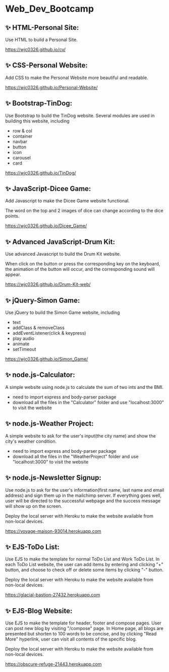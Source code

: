 # Web_Dev_Bootcamp
## ✨ HTML-Personal Site: 
Use HTML to build a Personal Site.

https://wjc0326.github.io/cv/

## ✨ CSS-Personal Website: 
Add CSS to make the Personal Website more beautiful and readable.

https://wjc0326.github.io/Personal-Website/

## ✨ Bootstrap-TinDog: 
Use Bootstrap to build the TinDog website.
Several modules are used in building this website, including 
* row & col
* container
* navbar
* button
* icon
* carousel
* card

https://wjc0326.github.io/TinDog/

## ✨ JavaScript-Dicee Game: 
Add Javascript to make the Dicee Game website functional.

The word on the top and 2 images of dice can change according to the dice points.

https://wjc0326.github.io/Dicee_Game/

## ✨ Advanced JavaScript-Drum Kit: 
Use advanced Javascript to build the Drum Kit website.

When click on the button or press the corresponding key on the keyboard, the animation of the button will occur, and the corresponding sound will appear.

https://wjc0326.github.io/Drum-Kit-web/

## ✨ jQuery-Simon Game:
Use jQuery to build the Simon Game website, including
* text
* addClass & removeClass
* addEventListener(click & keypress)
* play audio
* animate
* setTimeout

https://wjc0326.github.io/Simon_Game/

## ✨ node.js-Calculator:
A simple website using node.js to calculate the sum of two ints and the BMI.
* need to import express and body-parser package
* download all the files in the "Calculator" folder and use "localhost:3000" to visit the website

## ✨ node.js-Weather Project:
A simple website to ask for the user's input(the city name) and show the city's weather condition.
* need to import express and body-parser package
* download all the files in the "WeatherProject" folder and use "localhost:3000" to visit the website

## ✨ node.js-Newsletter Signup:
Use node.js to ask for the user's information(first name, last name and email address) and sign them up in the mailchimp server. If everything goes well, user will be directed to the successful webpage and the success message will show up on the screen.

Deploy the local server with Heroku to make the website available from non-local devices.

https://voyage-maison-93014.herokuapp.com

## ✨ EJS-ToDo List:
Use EJS to make the template for normal ToDo List and Work ToDo List. In each ToDo List website, the user can add items by entering and clicking "+" button, and choose to check off or delete some items by clicking "-" button.

Deploy the local server with Heroku to make the website available from non-local devices.

https://glacial-bastion-27432.herokuapp.com

## ✨ EJS-Blog Website:
Use EJS to make the template for header, footer and compose pages. User can post new blog by visiting "/compose" page. In Home page, all blogs are presented but shorten to 100 words to be concise, and by clicking "Read More" hyperlink, user can visit all contents of the specific blog.

Deploy the local server with Heroku to make the website available from non-local devices.

https://obscure-refuge-21443.herokuapp.com
